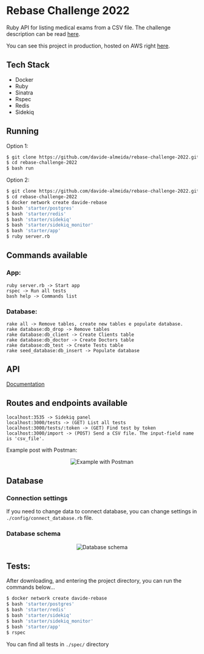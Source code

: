# Rebase Challenge 2022

Ruby API for listing medical exams from a CSV file.
The challenge description can be read [here](instructions.md).

You can see this project in production, hosted on AWS right [here](http://18.212.28.147:3000/tests).

## Tech Stack

* Docker
* Ruby
* Sinatra
* Rspec
* Redis
* Sidekiq

## Running

Option 1:
```bash
$ git clone https://github.com/davide-almeida/rebase-challenge-2022.git
$ cd rebase-challenge-2022
$ bash run
```

Option 2:
```bash
$ git clone https://github.com/davide-almeida/rebase-challenge-2022.git
$ cd rebase-challenge-2022
$ docker network create davide-rebase
$ bash 'starter/postgres'
$ bash 'starter/redis'
$ bash 'starter/sidekiq'
$ bash 'starter/sidekiq_monitor'
$ bash 'starter/app'
$ ruby server.rb
```

## Commands available
### App:
```
ruby server.rb -> Start app
rspec -> Run all tests
bash help -> Commands list
```

### Database:
```
rake all -> Remove tables, create new tables e populate database.
rake database:db_drop -> Remove tables
rake database:db_client -> Create Clients table
rake database:db_doctor -> Create Doctors table
rake database:db_test -> Create Tests table
rake seed_database:db_insert -> Populate database
```

## API
[Documentation](api.md)

## Routes and endpoints available

```
localhost:3535 -> Sidekiq panel
localhost:3000/tests -> (GET) List all tests
localhost:3000/tests/:token -> (GET) Find test by token
localhost:3000/import -> (POST) Send a CSV file. The input-field name is 'csv_file'.
```
Example post with Postman:

<p align="center">
  <img src="https://user-images.githubusercontent.com/85287720/179868493-26dc7582-e542-4f1f-9455-335d66fcb81e.png" alt="Example with Postman"/>
</p>

## Database

### Connection settings
If you need to change data to connect database, you can change settings in `./config/connect_database.rb` file.

### Database schema

<p align="center">
  <img src="https://user-images.githubusercontent.com/85287720/179992378-a12e20ab-f61e-4902-95ba-23be8f3de60a.png" alt="Database schema">
</p>

## Tests:

After downloading, and entering the project directory, you can run the commands below...
```bash
$ docker network create davide-rebase
$ bash 'starter/postgres'
$ bash 'starter/redis'
$ bash 'starter/sidekiq'
$ bash 'starter/sidekiq_monitor'
$ bash 'starter/app'
$ rspec
```
You can find all tests in `./spec/` directory